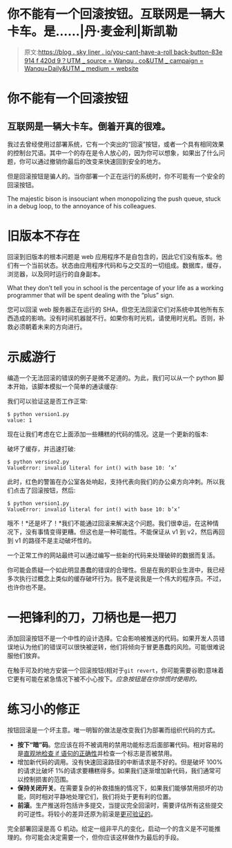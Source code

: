 # 你不能有一个回滚按钮。互联网是一辆大卡车。是……|丹·麦金利|斯凯勒

> 原文:[https://blog . sky liner . io/you-cant-have-a-roll back-button-83e 914 f 420d 9？UTM _ source = Wanqu . co&UTM _ campaign = Wanqu+Daily&UTM _ medium = website](https://blog.skyliner.io/you-cant-have-a-rollback-button-83e914f420d9?utm_source=wanqu.co&utm_campaign=Wanqu+Daily&utm_medium=website)

# 你不能有一个回滚按钮

## 互联网是一辆大卡车。倒着开真的很难。

我过去曾经使用过部署系统，它有一个突出的“回滚”按钮，或者一个具有相同效果的控制台咒语。其中一个的存在是令人放心的，因为你可以想象，如果出了什么问题，你可以通过撤销你最后的改变来快速回到安全的地方。

但是回滚按钮是骗人的。当你部署一个正在运行的系统时，你不可能有一个安全的回滚按钮。



The majestic bison is insouciant when monopolizing the push queue, stuck in a debug loop, to the annoyance of his colleagues.



# 旧版本不存在

回滚到旧版本的根本问题是 web 应用程序不是自包含的，因此它们没有版本。他们有一个当前状态。状态由应用程序代码和与之交互的一切组成。数据库，缓存，浏览器，以及同时运行的自身副本。



What they don’t tell you in school is the percentage of your life as a working programmer that will be spent dealing with the “plus” sign.



您可以回滚 web 服务器正在运行的 SHA，但您无法回滚它们对系统中其他所有东西造成的影响。没有时间机器就不行。如果你有时光机，请使用时光机。否则，补救必须朝着未来的方向进行。

# 示威游行

编造一个无法回滚的错误的例子是微不足道的。为此，我们可以从一个 python 脚本开始，该脚本模拟一个简单的通读缓存:



我们可以验证这是否工作正常:

```
$ python version1.py
value: 1
```

现在让我们考虑在它上面添加一些糟糕的代码的情况。这是一个更新的版本:



破坏了缓存，并迅速打破:

```
$ python version2.py
ValueError: invalid literal for int() with base 10: ’x’
```

此时，红色的警笛在办公室各处响起，支持代表向我们的办公桌方向冲刺。所以我们点击了回滚按钮，然后:

```
$ python version1.py
ValueError: invalid literal for int() with base 10: b’x’
```

哦不！*还是坏了！*我们不能通过回滚来解决这个问题。我们很幸运，在这种情况下，没有事情变得更糟。但这也是一种可能性。不能保证从 v1 到 v2，然后再回到 v1 的路径不是主动破坏性的。

一个正常工作的网站最终可以通过编写一些新的代码来处理破碎的数据而复活。



你可能会质疑一个如此明显愚蠢的错误的合理性。但是在我的职业生涯中，我已经多次执行过概念上类似的缓存破坏行为。我不是说我是一个伟大的程序员。不过，也许你也不是。

# 一把锋利的刀，刀柄也是一把刀

添加回滚按钮不是一个中性的设计选择。它会影响被推送的代码。如果开发人员错误地认为他们的错误可以很快被逆转，他们将倾向于冒更愚蠢的风险。可能很难说服他们放弃。

在触手可及的地方安装一个回滚按钮(相对于`git revert`，你可能需要谷歌)意味着它更有可能在紧急情况下被不小心按下。*应急按钮是在你惊慌时使用的。*

# 练习小的修正

按钮回滚是一个坏主意。唯一明智的做法是改变我们为部署而组织代码的方式。

*   **按下“暗”码**。您应该在将不被调用的禁用功能标志后面部署代码。相对容易的是[直观地检查 if 语句的正确性](/ship-small-diffs-741308bec0d1#.xdm6vnas9)并检查一个标志是否被禁用。
*   增加新代码的调用。没有快速回滚路径的中断请求是不好的。但是破坏 100%的请求比破坏 1%的请求要糟糕得多。如果我们逐渐增加新代码，我们通常可以控制损害的范围。
*   **保持关闭开关**。在需要复杂的补救措施的情况下，如果我们能够禁用损坏的功能，同时相对平静地处理它们，我们将处于更有利的位置。
*   **前滚**。生产推送将包括许多提交，当提议完全回滚时，需要评估所有这些提交的可逆性。将较小的差异还原为前滚是[更可验证的](/ship-small-diffs-741308bec0d1#.5rxb57x2r)。

完全部署回滚是高 G 机动。给定一组非平凡的变化，启动一个的含义是不可能推理的。你可能会决定需要一个，但你应该这样做作为最后的手段。





